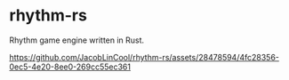 # rhythm-rs

Rhythm game engine written in Rust.

https://github.com/JacobLinCool/rhythm-rs/assets/28478594/4fc28356-0ec5-4e20-8ee0-269cc55ec361
